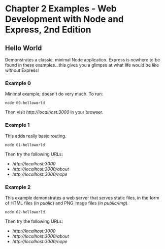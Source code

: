 # Chapter 2 Examples - Web Development with Node and Express, 2nd Edition

## Hello World

Demonstrates a classic, minimal Node application.  Express is nowhere to be found in these examples...this gives you a glimpse at what life would be like _without_ Express!

### Example 0

Minimal example; doesn't do very much.  To run:

```
node 00-helloworld
```

Then visit _http://localhost:3000_ in your browser.

### Example 1

This adds really basic routing.

```
node 01-helloworld
```

Then try the following URLs:

* _http://localhost:3000_
* _http://localhost:3000/about_
* _http://localhost:3000/nope_

### Example 2

This example demonstrates a web server that serves static files, in the form of HTML files (in _public_) and PNG image files (in _public/img_).

```
node 02-helloworld
```

Then try the following URLs:

* _http://localhost:3000_
* _http://localhost:3000/about_
* _http://localhost:3000/nope_

